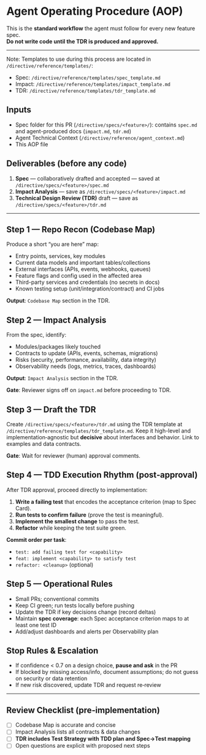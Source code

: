 # Agent Operating Procedure (AOP)

This is the **standard workflow** the agent must follow for every new feature spec.  
**Do not write code until the TDR is produced and approved.**

---

Note: Templates to use during this process are located in `/directive/reference/templates/`:
- Spec: `/directive/reference/templates/spec_template.md`
- Impact: `/directive/reference/templates/impact_template.md`
- TDR: `/directive/reference/templates/tdr_template.md`

## Inputs
- Spec folder for this PR (`/directive/specs/<feature>/`): contains `spec.md` and agent-produced docs (`impact.md`, `tdr.md`)
- Agent Technical Context (`/directive/reference/agent_context.md`)
- This AOP file

## Deliverables (before any code)
1. **Spec** — collaboratively drafted and accepted — saved at `/directive/specs/<feature>/spec.md`
2. **Impact Analysis** — save as `/directive/specs/<feature>/impact.md`
3. **Technical Design Review (TDR)** draft — save as `/directive/specs/<feature>/tdr.md`

---

## Step 1 — Repo Recon (Codebase Map)
Produce a short “you are here” map:
- Entry points, services, key modules
- Current data models and important tables/collections
- External interfaces (APIs, events, webhooks, queues)
- Feature flags and config used in the affected area
- Third-party services and credentials (no secrets in docs)
- Known testing setup (unit/integration/contract) and CI jobs

**Output**: `Codebase Map` section in the TDR.

## Step 2 — Impact Analysis
From the spec, identify:
- Modules/packages likely touched
- Contracts to update (APIs, events, schemas, migrations)
- Risks (security, performance, availability, data integrity)
- Observability needs (logs, metrics, traces, dashboards)

**Output**: `Impact Analysis` section in the TDR.

**Gate**: Reviewer signs off on `impact.md` before proceeding to TDR.

## Step 3 — Draft the TDR
Create `/directive/specs/<feature>/tdr.md` using the TDR template at `/directive/reference/templates/tdr_template.md`. Keep it high-level and implementation‑agnostic but **decisive** about interfaces and behavior. Link to examples and data contracts.

**Gate**: Wait for reviewer (human) approval comments.

## Step 4 — TDD Execution Rhythm (post‑approval)
After TDR approval, proceed directly to implementation:
1. **Write a failing test** that encodes the acceptance criterion (map to Spec Card).  
2. **Run tests to confirm failure** (prove the test is meaningful).  
3. **Implement the smallest change** to pass the test.  
4. **Refactor** while keeping the test suite green.  

**Commit order per task**:  
- `test: add failing test for <capability>`  
- `feat: implement <capability> to satisfy test`  
- `refactor: <cleanup>` (optional)

## Step 5 — Operational Rules
- Small PRs; conventional commits
- Keep CI green; run tests locally before pushing
- Update the TDR if key decisions change (record deltas)
- Maintain **spec coverage**: each Spec acceptance criterion maps to at least one test ID
- Add/adjust dashboards and alerts per Observability plan

## Stop Rules & Escalation
- If confidence < 0.7 on a design choice, **pause and ask** in the PR
- If blocked by missing access/info, document assumptions; do not guess on security or data retention
- If new risk discovered, update TDR and request re‑review

---

## Review Checklist (pre‑implementation)
- [ ] Codebase Map is accurate and concise
- [ ] Impact Analysis lists all contracts & data changes
- [ ] **TDR includes Test Strategy with TDD plan and Spec→Test mapping**
- [ ] Open questions are explicit with proposed next steps
